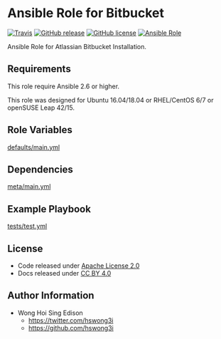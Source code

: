 # Ansible Role for Bitbucket

[![Travis](https://img.shields.io/travis/alvistack/ansible-role-bitbucket.svg)](https://travis-ci.org/alvistack/ansible-role-bitbucket)
[![GitHub release](https://img.shields.io/github/release/alvistack/ansible-role-bitbucket.svg)](https://github.com/alvistack/ansible-role-bitbucket)
[![GitHub license](https://img.shields.io/github/license/alvistack/ansible-role-bitbucket.svg)](https://github.com/alvistack/ansible-role-bitbucket/blob/master/LICENSE)
[![Ansible Role](https://img.shields.io/badge/galaxy-alvistack.bitbucket-blue.svg)](https://galaxy.ansible.com/alvistack/bitbucket)

Ansible Role for Atlassian Bitbucket Installation.

## Requirements

This role require Ansible 2.6 or higher.

This role was designed for Ubuntu 16.04/18.04 or RHEL/CentOS 6/7 or openSUSE Leap 42/15.

## Role Variables

[defaults/main.yml](defaults/main.yml)

## Dependencies

[meta/main.yml](meta/main.yml)

## Example Playbook

[tests/test.yml](tests/test.yml)

## License

  - Code released under [Apache License 2.0](LICENSE)
  - Docs released under [CC BY 4.0](http://creativecommons.org/licenses/by/4.0/)

## Author Information

  - Wong Hoi Sing Edison
      - <https://twitter.com/hswong3i>
      - <https://github.com/hswong3i>

